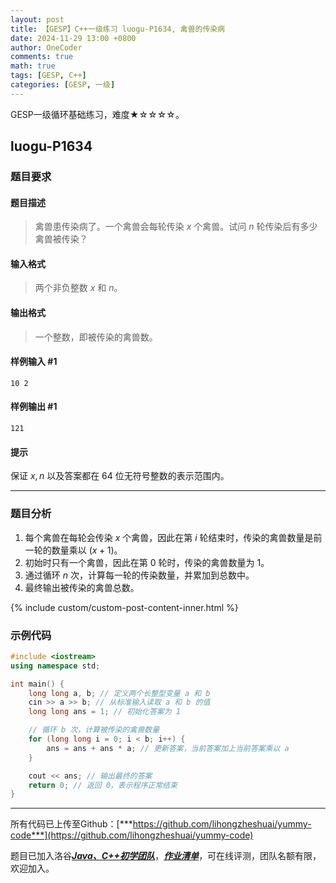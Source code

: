 ```yaml
---
layout: post
title: 【GESP】C++一级练习 luogu-P1634, 禽兽的传染病
date: 2024-11-29 13:00 +0800
author: OneCoder
comments: true
math: true
tags: [GESP, C++]
categories: [GESP, 一级]
---
```

GESP一级循环基础练习，难度★☆☆☆☆。

<!--more-->

## luogu-P1634

### 题目要求

#### 题目描述

>禽兽患传染病了。一个禽兽会每轮传染 $x$ 个禽兽。试问 $n$ 轮传染后有多少禽兽被传染？

#### 输入格式

>两个非负整数 $x$ 和 $n$。

#### 输出格式

>一个整数，即被传染的禽兽数。

#### 样例输入 #1

```console
10 2
```

#### 样例输出 #1

```console
121
```

#### 提示

保证 $x,n$ 以及答案都在 $64$ 位无符号整数的表示范围内。

---

### 题目分析

1. 每个禽兽在每轮会传染 $x$ 个禽兽，因此在第 $i$ 轮结束时，传染的禽兽数量是前一轮的数量乘以 $(x + 1)$。
2. 初始时只有一个禽兽，因此在第 $0$ 轮时，传染的禽兽数量为 $1$。
3. 通过循环 $n$ 次，计算每一轮的传染数量，并累加到总数中。
4. 最终输出被传染的禽兽总数。

{% include custom/custom-post-content-inner.html %}

### 示例代码

```cpp
#include <iostream>
using namespace std;

int main() {
    long long a, b; // 定义两个长整型变量 a 和 b
    cin >> a >> b; // 从标准输入读取 a 和 b 的值
    long long ans = 1; // 初始化答案为 1

    // 循环 b 次，计算被传染的禽兽数量
    for (long long i = 0; i < b; i++) {
        ans = ans + ans * a; // 更新答案，当前答案加上当前答案乘以 a
    }

    cout << ans; // 输出最终的答案
    return 0; // 返回 0，表示程序正常结束
}
```

---

所有代码已上传至Github：[***https://github.com/lihongzheshuai/yummy-code***](https://github.com/lihongzheshuai/yummy-code)

题目已加入洛谷[***Java、C++初学团队***](https://www.luogu.com.cn/team/92228)，[***作业清单***](https://www.luogu.com.cn/team/92228#homework)，可在线评测，团队名额有限，欢迎加入。
